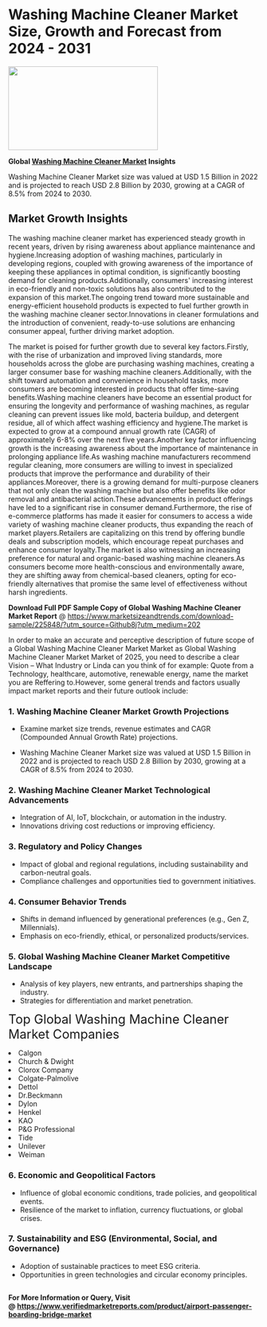 <H1>Washing Machine Cleaner Market Size, Growth and Forecast from 2024 - 2031</H1><img class="aligncenter size-medium wp-image-584254" src="https://thirdeyenews.in/wp-content/uploads/2024/09/Global-Market-Research-300x168.jpeg" alt="" width="300" height="168" /><p><strong>Global&nbsp;<a href="https://www.marketsizeandtrends.com/download-sample/225848/?utm_source=Github8j?utm_medium=202">Washing Machine Cleaner Market</a> Insights</strong></p><p>Washing Machine Cleaner Market size was valued at USD 1.5 Billion in 2022 and is projected to reach USD 2.8 Billion by 2030, growing at a CAGR of 8.5% from 2024 to 2030.</p><p><h2>Market Growth Insights</h2> <p>The washing machine cleaner market has experienced steady growth in recent years, driven by rising awareness about appliance maintenance and hygiene.Increasing adoption of washing machines, particularly in developing regions, coupled with growing awareness of the importance of keeping these appliances in optimal condition, is significantly boosting demand for cleaning products.Additionally, consumers' increasing interest in eco-friendly and non-toxic solutions has also contributed to the expansion of this market.The ongoing trend toward more sustainable and energy-efficient household products is expected to fuel further growth in the washing machine cleaner sector.Innovations in cleaner formulations and the introduction of convenient, ready-to-use solutions are enhancing consumer appeal, further driving market adoption.</p> <p>The market is poised for further growth due to several key factors.Firstly, with the rise of urbanization and improved living standards, more households across the globe are purchasing washing machines, creating a larger consumer base for washing machine cleaners.Additionally, with the shift toward automation and convenience in household tasks, more consumers are becoming interested in products that offer time-saving benefits.Washing machine cleaners have become an essential product for ensuring the longevity and performance of washing machines, as regular cleaning can prevent issues like mold, bacteria buildup, and detergent residue, all of which affect washing efficiency and hygiene.The market is expected to grow at a compound annual growth rate (CAGR) of approximately 6-8% over the next five years.Another key factor influencing growth is the increasing awareness about the importance of maintenance in prolonging appliance life.As washing machine manufacturers recommend regular cleaning, more consumers are willing to invest in specialized products that improve the performance and durability of their appliances.Moreover, there is a growing demand for multi-purpose cleaners that not only clean the washing machine but also offer benefits like odor removal and antibacterial action.These advancements in product offerings have led to a significant rise in consumer demand.Furthermore, the rise of e-commerce platforms has made it easier for consumers to access a wide variety of washing machine cleaner products, thus expanding the reach of market players.Retailers are capitalizing on this trend by offering bundle deals and subscription models, which encourage repeat purchases and enhance consumer loyalty.The market is also witnessing an increasing preference for natural and organic-based washing machine cleaners.As consumers become more health-conscious and environmentally aware, they are shifting away from chemical-based cleaners, opting for eco-friendly alternatives that promise the same level of effectiveness without harsh ingredients.<p><span class=""><strong>Download Full PDF Sample Copy of Global Washing Machine Cleaner Market Report</strong> @ <a href="https://www.marketsizeandtrends.com/download-sample/225848/?utm_source=Github8j?utm_medium=202" target="_blank">https://www.marketsizeandtrends.com/download-sample/225848/?utm_source=Github8j?utm_medium=202</a></span></p><p>In order to make an accurate and perceptive description of future scope of a Global&nbsp;Washing Machine Cleaner Market Market as Global&nbsp;Washing Machine Cleaner Market Market of 2025, you need to describe a clear Vision &ndash; What Industry or Linda can you think of for example: Quote from a Technology, healthcare, automotive, renewable energy, name the market you are Reffering to.However, some general trends and factors usually impact market reports and their future outlook include:</p><h3>1.&nbsp;<strong>Washing Machine Cleaner Market Growth Projections</strong></h3><ul><li>Examine market size trends, revenue estimates and CAGR (Compounded Annual Growth Rate) projections.</li><li><p>Washing Machine Cleaner Market size was valued at USD 1.5 Billion in 2022 and is projected to reach USD 2.8 Billion by 2030, growing at a CAGR of 8.5% from 2024 to 2030.</p></li></ul><h3>2.&nbsp;<strong>Washing Machine Cleaner Market Technological Advancements</strong></h3><ul><li>Integration of AI, IoT, blockchain, or automation in the industry.</li><li>Innovations driving cost reductions or improving efficiency.</li></ul><h3>3.&nbsp;<strong>Regulatory and Policy Changes</strong></h3><ul><li>Impact of global and regional regulations, including sustainability and carbon-neutral goals.</li><li>Compliance challenges and opportunities tied to government initiatives.</li></ul><h3>4.&nbsp;<strong>Consumer Behavior Trends</strong></h3><ul><li>Shifts in demand influenced by generational preferences (e.g., Gen Z, Millennials).</li><li>Emphasis on eco-friendly, ethical, or personalized products/services.</li></ul><h3>5.&nbsp;<strong>Global Washing Machine Cleaner Market Competitive Landscape</strong></h3><ul><li>Analysis of key players, new entrants, and partnerships shaping the industry.</li><li>Strategies for differentiation and market penetration.</li></ul><p data-pm-slice="1 1 []"><span style="color: inherit; font-family: inherit; font-size: 25px;">Top Global Washing Machine Cleaner Market Companies</span></p><div class="" data-test-id=""><p><li>Calgon</li><li> Church & Dwight</li><li> Clorox Company</li><li> Colgate-Palmolive</li><li> Dettol</li><li> Dr.Beckmann</li><li> Dylon</li><li> Henkel</li><li> KAO</li><li> P&G Professional</li><li> Tide</li><li> Unilever</li><li> Weiman</li></p></div><h3>6.&nbsp;<strong>Economic and Geopolitical Factors</strong></h3><ul><li>Influence of global economic conditions, trade policies, and geopolitical events.</li><li>Resilience of the market to inflation, currency fluctuations, or global crises.</li></ul><h3>7.&nbsp;<strong>Sustainability and ESG (Environmental, Social, and Governance)</strong></h3><ul><li>Adoption of sustainable practices to meet ESG criteria.</li><li>Opportunities in green technologies and circular economy principles.</li></ul><h2><strong style="font-size: 14px;">For More Information or Query, Visit @&nbsp;</strong><a style="background-color: #ffffff; font-size: 14px;" href="https://www.marketsizeandtrends.com/report/washing-machine-cleaner-market/" target="_blank">https://www.verifiedmarketreports.com/product/airport-passenger-boarding-bridge-market</a></h2>